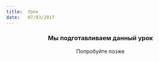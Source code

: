 ```yaml
---
title:  Урок
date:   07/03/2017
---
```


### <center>Мы подготавливаем данный урок</center>
<center>Попробуйте позже</center>